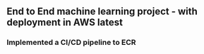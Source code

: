 ## End to End machine learning project - with deployment in AWS latest
### Implemented a CI/CD pipeline to ECR
